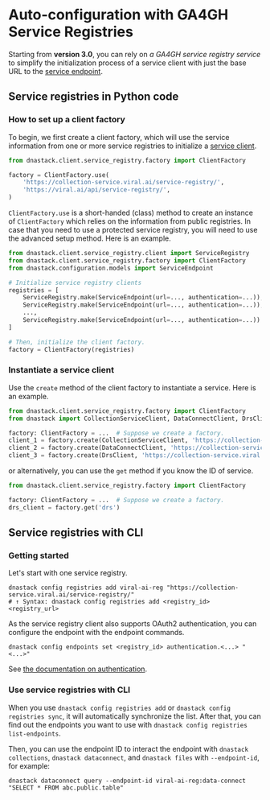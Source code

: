 # Auto-configuration with GA4GH Service Registries

Starting from **version 3.0**, you can rely on _a GA4GH service registry service_ to simplify the initialization process
of a service client with just the base URL to the [service endpoint](glossary.md#service-endpoint).

## Service registries in Python code

### How to set up a client factory

To begin, we first create a client factory, which will use the service information from one or more service registries
to initialize a [service client](service-clients.md).

```python
from dnastack.client.service_registry.factory import ClientFactory

factory = ClientFactory.use(
    'https://collection-service.viral.ai/service-registry/',
    'https://viral.ai/api/service-registry/',
)
```

`ClientFactory.use` is a short-handed (class) method to create an instance of `ClientFactory` which relies on the
information from public registries. In case that you need to use a protected service registry, you will need to use the
advanced setup method. Here is an example.

```python
from dnastack.client.service_registry.client import ServiceRegistry
from dnastack.client.service_registry.factory import ClientFactory
from dnastack.configuration.models import ServiceEndpoint

# Initialize service registry clients
registries = [
    ServiceRegistry.make(ServiceEndpoint(url=..., authentication=...)),
    ServiceRegistry.make(ServiceEndpoint(url=..., authentication=...)),
    ...,
    ServiceRegistry.make(ServiceEndpoint(url=..., authentication=...))
]

# Then, initialize the client factory.
factory = ClientFactory(registries)
```

### Instantiate a service client

Use the `create` method of the client factory to instantiate a service. Here is an example.

```python
from dnastack.client.service_registry.factory import ClientFactory
from dnastack import CollectionServiceClient, DataConnectClient, DrsClient

factory: ClientFactory = ...  # Suppose we create a factory.
client_1 = factory.create(CollectionServiceClient, 'https://collection-service.viral.ai/')
client_2 = factory.create(DataConnectClient, 'https://collection-service.viral.ai/data-connect/')
client_3 = factory.create(DrsClient, 'https://collection-service.viral.ai/')
```

or alternatively, you can use the `get` method if you know the ID of service.

```python
from dnastack.client.service_registry.factory import ClientFactory

factory: ClientFactory = ...  # Suppose we create a factory.
drs_client = factory.get('drs')
```

## Service registries with CLI

### Getting started

Let's start with one service registry.

```shell
dnastack config registries add viral-ai-reg "https://collection-service.viral.ai/service-registry/"
# ↑ Syntax: dnastack config registries add <registry_id> <registry_url>
```

As the service registry client also supports OAuth2 authentication, you can configure the endpoint with
the endpoint commands. 

```shell
dnastack config endpoints set <registry_id> authentication.<...> "<...>"
```

See [the documentation on authentication](./authentications.md).

### Use service registries with CLI

When you use `dnastack config registries add` or `dnastack config registries sync`, it will automatically synchronize the list. After
that, you can find out the endpoints you want to use with `dnastack config registries list-endpoints`.

Then, you can use the endpoint ID to interact the endpoint with `dnastack collections`, `dnastack dataconnect`, and
`dnastack files` with `--endpoint-id`, for example:

```shell
dnastack dataconnect query --endpoint-id viral-ai-reg:data-connect "SELECT * FROM abc.public.table"
```

